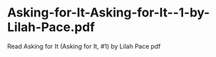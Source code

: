 # Asking-for-It-Asking-for-It--1-by-Lilah-Pace.pdf
Read Asking for It (Asking for It, #1) by Lilah Pace pdf
